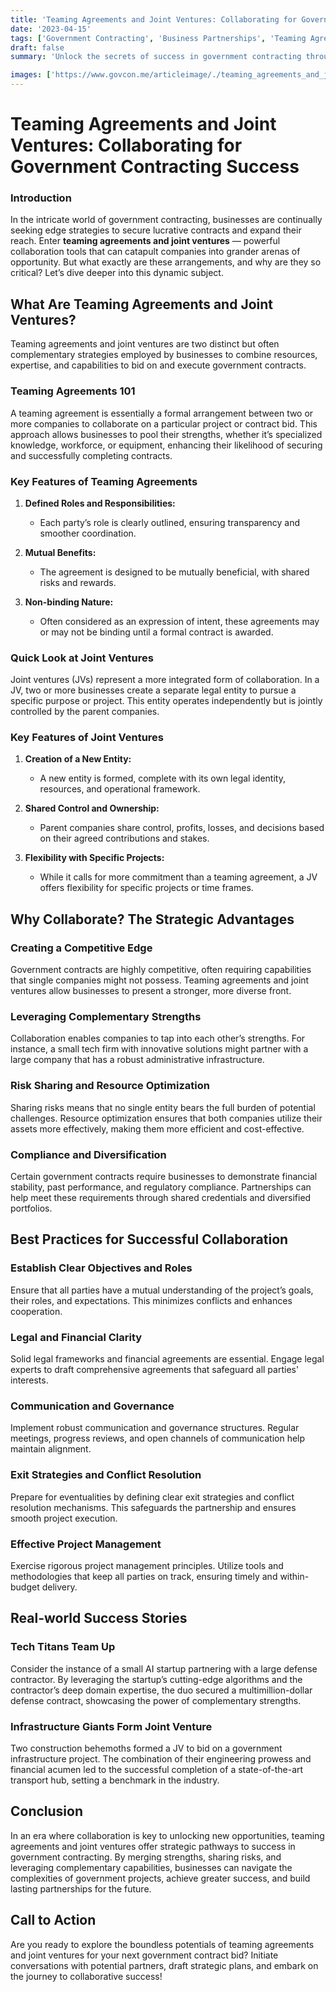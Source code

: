 ```yaml
---
title: 'Teaming Agreements and Joint Ventures: Collaborating for Government Contracting Success'
date: '2023-04-15'
tags: ['Government Contracting', 'Business Partnerships', 'Teaming Agreements', 'Joint Ventures']
draft: false
summary: 'Unlock the secrets of success in government contracting through innovative teaming agreements and joint ventures. Discover how collaboration can propel your business to new heights.'

images: ['https://www.govcon.me/articleimage/./teaming_agreements_and_joint_ventures_collaborating_for_government_contracting_success.webp']
---
```


# Teaming Agreements and Joint Ventures: Collaborating for Government Contracting Success

### Introduction

In the intricate world of government contracting, businesses are continually seeking edge strategies to secure lucrative contracts and expand their reach. Enter **teaming agreements and joint ventures** — powerful collaboration tools that can catapult companies into grander arenas of opportunity. But what exactly are these arrangements, and why are they so critical? Let’s dive deeper into this dynamic subject.

## What Are Teaming Agreements and Joint Ventures?

Teaming agreements and joint ventures are two distinct but often complementary strategies employed by businesses to combine resources, expertise, and capabilities to bid on and execute government contracts.

### Teaming Agreements 101

A teaming agreement is essentially a formal arrangement between two or more companies to collaborate on a particular project or contract bid. This approach allows businesses to pool their strengths, whether it’s specialized knowledge, workforce, or equipment, enhancing their likelihood of securing and successfully completing contracts.

### Key Features of Teaming Agreements

1. **Defined Roles and Responsibilities:**
   - Each party’s role is clearly outlined, ensuring transparency and smoother coordination.
  
2. **Mutual Benefits:**
   - The agreement is designed to be mutually beneficial, with shared risks and rewards.

3. **Non-binding Nature:**
   - Often considered as an expression of intent, these agreements may or may not be binding until a formal contract is awarded.

### Quick Look at Joint Ventures

Joint ventures (JVs) represent a more integrated form of collaboration. In a JV, two or more businesses create a separate legal entity to pursue a specific purpose or project. This entity operates independently but is jointly controlled by the parent companies.

### Key Features of Joint Ventures

1. **Creation of a New Entity:**
   - A new entity is formed, complete with its own legal identity, resources, and operational framework.
  
2. **Shared Control and Ownership:**
   - Parent companies share control, profits, losses, and decisions based on their agreed contributions and stakes.

3. **Flexibility with Specific Projects:**
   - While it calls for more commitment than a teaming agreement, a JV offers flexibility for specific projects or time frames.

## Why Collaborate? The Strategic Advantages

### Creating a Competitive Edge

Government contracts are highly competitive, often requiring capabilities that single companies might not possess. Teaming agreements and joint ventures allow businesses to present a stronger, more diverse front.

### Leveraging Complementary Strengths

Collaboration enables companies to tap into each other’s strengths. For instance, a small tech firm with innovative solutions might partner with a large company that has a robust administrative infrastructure.

### Risk Sharing and Resource Optimization

Sharing risks means that no single entity bears the full burden of potential challenges. Resource optimization ensures that both companies utilize their assets more effectively, making them more efficient and cost-effective.

### Compliance and Diversification

Certain government contracts require businesses to demonstrate financial stability, past performance, and regulatory compliance. Partnerships can help meet these requirements through shared credentials and diversified portfolios.

## Best Practices for Successful Collaboration

### Establish Clear Objectives and Roles

Ensure that all parties have a mutual understanding of the project’s goals, their roles, and expectations. This minimizes conflicts and enhances cooperation.

### Legal and Financial Clarity

Solid legal frameworks and financial agreements are essential. Engage legal experts to draft comprehensive agreements that safeguard all parties' interests.

### Communication and Governance

Implement robust communication and governance structures. Regular meetings, progress reviews, and open channels of communication help maintain alignment.

### Exit Strategies and Conflict Resolution

Prepare for eventualities by defining clear exit strategies and conflict resolution mechanisms. This safeguards the partnership and ensures smooth project execution.

### Effective Project Management

Exercise rigorous project management principles. Utilize tools and methodologies that keep all parties on track, ensuring timely and within-budget delivery.

## Real-world Success Stories

### Tech Titans Team Up

Consider the instance of a small AI startup partnering with a large defense contractor. By leveraging the startup’s cutting-edge algorithms and the contractor’s deep domain expertise, the duo secured a multimillion-dollar defense contract, showcasing the power of complementary strengths.

### Infrastructure Giants Form Joint Venture

Two construction behemoths formed a JV to bid on a government infrastructure project. The combination of their engineering prowess and financial acumen led to the successful completion of a state-of-the-art transport hub, setting a benchmark in the industry.

## Conclusion

In an era where collaboration is key to unlocking new opportunities, teaming agreements and joint ventures offer strategic pathways to success in government contracting. By merging strengths, sharing risks, and leveraging complementary capabilities, businesses can navigate the complexities of government projects, achieve greater success, and build lasting partnerships for the future.

## Call to Action

Are you ready to explore the boundless potentials of teaming agreements and joint ventures for your next government contract bid? Initiate conversations with potential partners, draft strategic plans, and embark on the journey to collaborative success!
